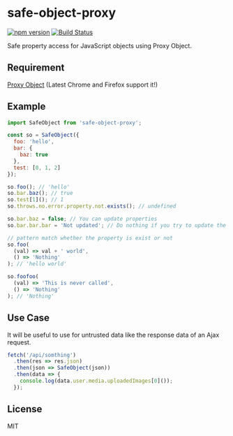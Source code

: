 # safe-object-proxy

[![npm version](https://badge.fury.io/js/safe-object-proxy.svg)](https://badge.fury.io/js/safe-object-proxy)
[![Build Status](https://travis-ci.org/ktsn/safe-object-proxy.svg?branch=master)](https://travis-ci.org/ktsn/safe-object-proxy)

Safe property access for JavaScript objects using Proxy Object.

## Requirement

[Proxy Object](https://developer.mozilla.org/en-US/docs/Web/JavaScript/Reference/Global_Objects/Proxy)
(Latest Chrome and Firefox support it!)

## Example

```js
import SafeObject from 'safe-object-proxy';

const so = SafeObject({
  foo: 'hello',
  bar: {
    baz: true
  },
  test: [0, 1, 2]
});

so.foo(); // 'hello'
so.bar.baz(); // true
so.test[1](); // 1
so.throws.no.error.property.not.exists(); // undefined

so.bar.baz = false; // You can update properties
so.bar.bar.bar = 'Not updated'; // Do nothing if you try to update the property not exists

// pattern match whether the property is exist or not
so.foo(
  (val) => val + ' world',
  () => 'Nothing'
); // 'hello world'

so.foofoo(
  (val) => 'This is never called',
  () => 'Nothing'
); // 'Nothing'
```

## Use Case

It will be useful to use for untrusted data like the response data of an Ajax request.

```js
fetch('/api/somthing')
  .then(res => res.json)
  .then(json => SafeObject(json))
  .then(data => {
    console.log(data.user.media.uploadedImages[0]());
  });
```

## License

MIT
